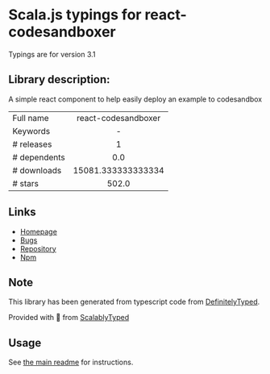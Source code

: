 
# Scala.js typings for react-codesandboxer

Typings are for version 3.1

## Library description:
A simple react component to help easily deploy an example to codesandbox

|                    |                 |
| ------------------ | :-------------: |
| Full name          | react-codesandboxer |
| Keywords           | - |
| # releases         | 1 |
| # dependents       | 0.0 |
| # downloads        | 15081.333333333334 |
| # stars            | 502.0 |

## Links
- [Homepage](https://github.com/codesandbox/codesandboxer#readme)
- [Bugs](https://github.com/codesandbox/codesandboxer/issues)
- [Repository](https://github.com/codesandbox/codesandboxer)
- [Npm](https://www.npmjs.com/package/react-codesandboxer)
    


## Note
This library has been generated from typescript code from [DefinitelyTyped](https://definitelytyped.org).

Provided with :purple_heart: from [ScalablyTyped](https://github.com/oyvindberg/ScalablyTyped)

## Usage
See [the main readme](../../readme.md) for instructions.


